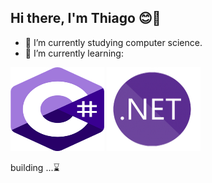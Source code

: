 ## Hi there, I'm Thiago 😊👋




- 🔭 I’m currently studying computer science.
- 🌱 I’m currently learning:



 <!--xiconsx-->
   
<p align="left">
     <img src="https://github.com/thiagovasconcelos1/DigitalInovationOne/blob/1ee0e7782624ecd12ab011fa9f737954ab2744e0/assets/c1.png" tittle="c1" height="134" width="150">   
  <img src="https://github.com/thiagovasconcelos1/DigitalInovationOne/blob/1ee0e7782624ecd12ab011fa9f737954ab2744e0/assets/.net.png" tittle="dotnet" height="134" width="150">                                                          
</p>


building ...⌛
